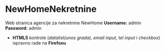 # NewHomeNekretnine
Web stranica agencije za nekretnine NewHome
**Username:** admin
**Password:** admin

* **HTML5** kontrole (*datalist(unos grada), email input, tel input i checkbox*) ispravno rade na **Firefoxu**
